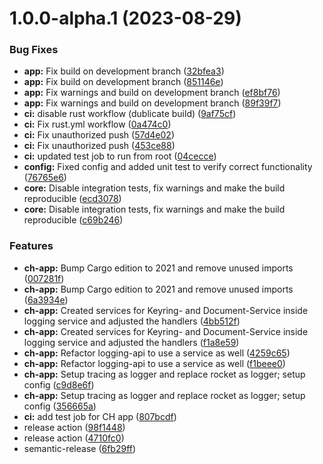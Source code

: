 # 1.0.0-alpha.1 (2023-08-29)


### Bug Fixes

* **app:** Fix build on development branch ([32bfea3](https://github.com/truzzt/ids-basecamp-clearinghouse/commit/32bfea389a3f0f43907f3c5e7afa66105f25cf60))
* **app:** Fix build on development branch ([851146e](https://github.com/truzzt/ids-basecamp-clearinghouse/commit/851146eb3c546f6813d3209beee367b84ee1ffaa))
* **app:** Fix warnings and build on development branch ([ef8bf76](https://github.com/truzzt/ids-basecamp-clearinghouse/commit/ef8bf76e772b0b23076f6e5a633281ecc12a6e9e))
* **app:** Fix warnings and build on development branch ([89f39f7](https://github.com/truzzt/ids-basecamp-clearinghouse/commit/89f39f784180b4bd26813f33e7787d0744fe975c))
* **ci:** disable rust workflow (dublicate build) ([9af75cf](https://github.com/truzzt/ids-basecamp-clearinghouse/commit/9af75cf760173fda5d1fad4bf4ddbefd21224413))
* **ci:** Fix rust.yml workflow ([0a474c0](https://github.com/truzzt/ids-basecamp-clearinghouse/commit/0a474c0904a74f258978b1bd0ed2278edd8c8db1))
* **ci:** Fix unauthorized push ([57d4e02](https://github.com/truzzt/ids-basecamp-clearinghouse/commit/57d4e02ebee80c04f359d577fd87af2a70e0b7ce))
* **ci:** Fix unauthorized push ([453ce88](https://github.com/truzzt/ids-basecamp-clearinghouse/commit/453ce8810ddd5970f0d7c349f142ea5f24db8b8a))
* **ci:** updated test job to run from root ([04cecce](https://github.com/truzzt/ids-basecamp-clearinghouse/commit/04cecce30c0c787847ca199788d40e1daf07092f))
* **config:** Fixed config and added unit test to verify correct functionality ([76765e6](https://github.com/truzzt/ids-basecamp-clearinghouse/commit/76765e687c3cac025f33fd902d28a6caec764e2f))
* **core:** Disable integration tests, fix warnings and make the build reproducible ([ecd3078](https://github.com/truzzt/ids-basecamp-clearinghouse/commit/ecd3078b92d8061588f58537133c5b56074b91f9))
* **core:** Disable integration tests, fix warnings and make the build reproducible ([c69b246](https://github.com/truzzt/ids-basecamp-clearinghouse/commit/c69b246cf365c06ccfb23bdf0c85f0506f4a023e))


### Features

* **ch-app:** Bump Cargo edition to 2021 and remove unused imports ([007281f](https://github.com/truzzt/ids-basecamp-clearinghouse/commit/007281f3e7f436606c04c41edab917c432e7e0c8))
* **ch-app:** Bump Cargo edition to 2021 and remove unused imports ([6a3934e](https://github.com/truzzt/ids-basecamp-clearinghouse/commit/6a3934e089f775bf434821d0e672e63daf34676c))
* **ch-app:** Created services for Keyring- and Document-Service inside logging service and adjusted the handlers ([4bb512f](https://github.com/truzzt/ids-basecamp-clearinghouse/commit/4bb512f68f1137a3c89cca7bbd4ee6055525b1ed))
* **ch-app:** Created services for Keyring- and Document-Service inside logging service and adjusted the handlers ([f1a8e59](https://github.com/truzzt/ids-basecamp-clearinghouse/commit/f1a8e5969006156c931ce39a7225b8e3acea56a5))
* **ch-app:** Refactor logging-api to use a service as well ([4259c65](https://github.com/truzzt/ids-basecamp-clearinghouse/commit/4259c65cfca978f3ad77c8d37fec85bd3fbaa90f))
* **ch-app:** Refactor logging-api to use a service as well ([f1beee0](https://github.com/truzzt/ids-basecamp-clearinghouse/commit/f1beee0bd6ed48277d02a385b25d232f7ee5740a))
* **ch-app:** Setup tracing as logger and replace rocket as logger; setup config ([c9d8e6f](https://github.com/truzzt/ids-basecamp-clearinghouse/commit/c9d8e6f99fba95ab83816911293cc1885f866fae))
* **ch-app:** Setup tracing as logger and replace rocket as logger; setup config ([356665a](https://github.com/truzzt/ids-basecamp-clearinghouse/commit/356665a46bd6de165b0fd227b845d10d6e1fcb0e))
* **ci:** add test job for CH app ([807bcdf](https://github.com/truzzt/ids-basecamp-clearinghouse/commit/807bcdf5fad95456dfcd008fcee990983facd711))
* release action ([98f1448](https://github.com/truzzt/ids-basecamp-clearinghouse/commit/98f1448795003bf6fc823fccda7f0e14fe8b7cb0))
* release action ([4710fc0](https://github.com/truzzt/ids-basecamp-clearinghouse/commit/4710fc0bde1a63ca6af2042a56b81b68c73860b1))
* semantic-release ([6fb29ff](https://github.com/truzzt/ids-basecamp-clearinghouse/commit/6fb29ff39a86a34e2bda5ac400b1114643b4f906))
